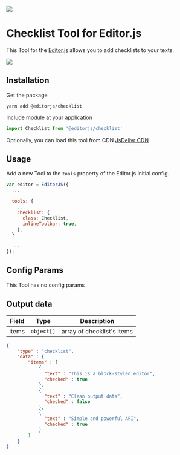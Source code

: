 ![](https://badgen.net/badge/Editor.js/v2.0/blue)

# Checklist Tool for Editor.js

This Tool for the [Editor.js](https://editorjs.io) allows you to add  checklists to your texts.

![](assets/68747470733a2f2f636170656c6c612e706963732f66303939646439622d313332312d343766362d623965312d3937666331656634306236612e6a7067.jpeg)

## Installation

Get the package

```shell
yarn add @editorjs/checklist
```

Include module at your application

```javascript
import Checklist from '@editorjs/checklist'
```

Optionally, you can load this tool from CDN [JsDelivr CDN](https://cdn.jsdelivr.net/npm/@editorjs/checklist@latest)

## Usage

Add a new Tool to the `tools` property of the Editor.js initial config.

```javascript
var editor = EditorJS({
  ...

  tools: {
    ...
    checklist: {
      class: Checklist,
      inlineToolbar: true,
    },
  }

  ...
});
```

## Config Params

This Tool has no config params


## Output data

| Field | Type       | Description                            |
| ----- | ---------- | -------------------------------------- |
| items | `object[]` | array of checklist's items             |


```json
{
    "type" : "checklist",
    "data" : {
        "items" : [
            {
              "text" : "This is a block-styled editor",
              "checked" : true
            },
            {
              "text" : "Clean output data",
              "checked" : false
            },
            {
              "text" : "Simple and powerful API",
              "checked" : true
            }
        ]
    }
}
```

